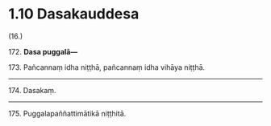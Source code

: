 

# 1.10 Dasakauddesa



(16.)

172\. **Dasa puggalā—**

173\. Pañcannaṃ idha niṭṭhā, pañcannaṃ idha vihāya niṭṭhā.

---

174\. Dasakaṃ.



---

175\. Puggalapaññattimātikā niṭṭhitā.





